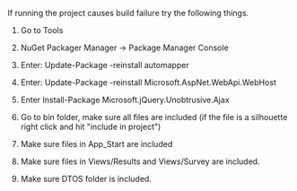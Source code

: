 If running the project causes build failure try the following things.

1. Go to Tools

2. NuGet Packager Manager -> Package Manager Console

3. Enter: Update-Package -reinstall automapper

4. Enter: Update-Package -reinstall Microsoft.AspNet.WebApi.WebHost

5. Enter Install-Package Microsoft.jQuery.Unobtrusive.Ajax

6. Go to bin folder, make sure all files are included (if the file is a silhouette right click and hit "include in project")

7. Make sure files in App_Start are included

8. Make sure files in Views/Results and Views/Survey are included.

9. Make sure DTOS folder is included.
